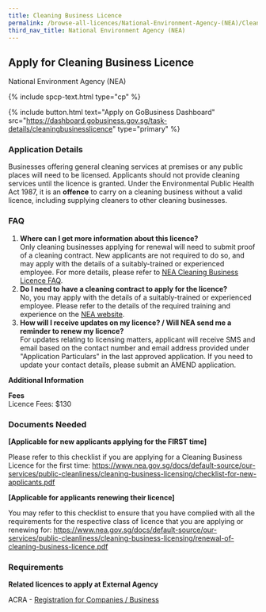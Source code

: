 ```yaml
---
title: Cleaning Business Licence
permalink: /browse-all-licences/National-Environment-Agency-(NEA)/Cleaning-Business-Licence
third_nav_title: National Environment Agency (NEA)
---
```


## Apply for Cleaning Business Licence

National Environment Agency (NEA)

{% include spcp-text.html type="cp" %}

{% include button.html text="Apply on GoBusiness Dashboard" src="https://dashboard.gobusiness.gov.sg/task-details/cleaningbusinesslicence" type="primary" %}

<H3>Application Details</H3>

<p>Businesses offering general cleaning services at premises or any public places will need to be licensed. Applicants should not provide cleaning services until the licence is granted. Under the Environmental Public Health Act 1987, it is an&nbsp;<strong>offence</strong> to carry on a cleaning business without a valid licence, including supplying cleaners to other cleaning businesses.</p> 
<h3>FAQ</h3> 
<ol> 
<li><strong>Where can I get more information about this licence?</strong><br>Only cleaning businesses applying for renewal will need to submit proof of a cleaning contract. New applicants are not required to do so, and may apply with the details of a suitably-trained or experienced employee. For more details, please refer to&nbsp;<a href="https://www.nea.gov.sg/our-services/public-cleanliness/cleaning-industry/cleaning-business-licence/cleaning-business-licence-faq" target="_blank" rel="noopener">NEA Cleaning Business Licence FAQ</a>.</li> 
<li><strong>Do I need to have a cleaning contract to apply for the licence?<br></strong>No, you may apply with the details of a suitably-trained or experienced employee. Please refer to the details of the required training and experience on the <a href="https://www.nea.gov.sg/our-services/public-cleanliness/cleaning-industry/cleaning-business-licence/cleaning-business-licence-faq" target="_blank" rel="noopener">NEA website</a>.</li> 
<li><strong>How will I receive updates on my licence? / Will NEA send me a reminder to renew my licence?</strong><br>For updates relating to licensing matters, applicant will receive SMS and email based on the contact number and email address provided under "Application Particulars" in the last approved application. If you need to update your contact details, please submit an AMEND application.</li> 
</ol>

<strong>Additional Information</strong>

<p><strong>Fees</strong><br>Licence Fees: $130</p>

<H3>Documents Needed</H3>

<p><strong>[Applicable for new applicants applying for the FIRST time]</strong></p>
<p>Please refer to this checklist if you are applying for a Cleaning Business Licence for the first time: <a title="https://www.nea.gov.sg/docs/default-source/our-services/public-cleanliness/cleaning-business-licensing/checklist-for-new-applicants.pdf" href="https://www.nea.gov.sg/docs/default-source/our-services/public-cleanliness/cleaning-business-licensing/checklist-for-new-applicants.pdf" data-auth="NotApplicable" data-linkindex="18">https://www.nea.gov.sg/docs/default-source/our-services/public-cleanliness/cleaning-business-licensing/checklist-for-new-applicants.pdf</a></p>
<p><strong>[Applicable for applicants renewing their licence]</strong></p>
<p>You may refer to this checklist to ensure that you have complied with all the requirements for the respective class of licence that you are applying or renewing for: <a title="https://www.nea.gov.sg/docs/default-source/our-services/public-cleanliness/cleaning-business-licensing/renewal-of-cleaning-business-licence.pdf" href="https://www.nea.gov.sg/docs/default-source/our-services/public-cleanliness/cleaning-business-licensing/renewal-of-cleaning-business-licence.pdf" data-auth="NotApplicable" data-linkindex="19">https://www.nea.gov.sg/docs/default-source/our-services/public-cleanliness/cleaning-business-licensing/renewal-of-cleaning-business-licence.pdf</a></p>

<H3>Requirements</H3>

<p><strong>Related licences to apply at External Agency</strong></p>
<p>ACRA - <a href="https://www.acra.gov.sg/Home/" target="_blank" rel="noopener">Registration for Companies / Business</a></p>

